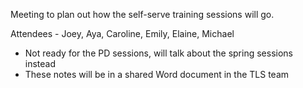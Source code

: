 Meeting to plan out how the self-serve training sessions will go.

Attendees - Joey, Aya, Caroline, Emily, Elaine, Michael

- Not ready for the PD sessions, will talk about the spring sessions instead
- These notes will be in a shared Word document in the TLS team